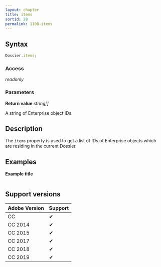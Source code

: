 ```yaml
---
layout: chapter
title: items
sortid: 28
permalink: 1108-items
---
```

## Syntax

```javascript
Dossier.items;
```

### Access

*readonly*

### Parameters

**Return value** *string[]*

A string of Enterprise object IDs.

## Description

The `items` property is used to get a list of IDs of Enterprise objects which are residing in the current Dossier.

## Examples

**Example title**

```javascript
```

## Support versions

| Adobe Version | Support |
|---------------|---------|
| CC            | ✔       |
| CC 2014       | ✔       |
| CC 2015       | ✔       |
| CC 2017       | ✔       |
| CC 2018       | ✔       |
| CC 2019       | ✔       |